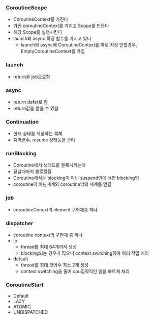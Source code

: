 

### CoroutineScope
- CoroutineContext를 가진다
- 가진 coroutineContext를 가지고 Scope를 만든다
- 해당 Scope를 실행시킨다
- launch와 async 확장 함수를 가지고 있다
	- launch와 async에 CoroutineContext를 따로 지정 안할경우, EmptyCoroutineContext를 가짐

### launch
- return을 job으로함
### async
- return defer로 함
- return값을 받을 수 있음


### Continuation
- 현재 상태를 저장하는 객체
- 지역변수, resume 상태등을 관리

### runBlocking
- Coroutine에서 쓰레드를 블록시키는애
- 끝날때까지 블로킹됨
- Coroutine에서는 blocking이 아닌 suspend인데 얘만 blocking임
- coroutine이 아닌세계와 coroutine밖의 세계를 연결


### job
- coroutineConext의 element 구현체중 하나

### dispatcher
- coroutine context의 구현체 중 하나
- io
	- thread를 최대 64개까지 생성
	- blocking되는 경우가 많으니 context switching하여 여러 작업 처리
- default
	- thread를 최대 코어수 최소 2개 생성
	- context switching을 줄여 cpu집약적인 일을 빠르게 처리


### CoroutineStart
- Default
- LAZY
- ATOMIC
- UNDISPATCHED